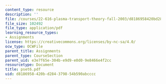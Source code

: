 ```yaml
---
content_type: resource
description: ''
file: /courses/22-616-plasma-transport-theory-fall-2003/d8186958420bd284379854b590abcccc_pset6.pdf
file_size: 102492
file_type: application/pdf
learning_resource_types:
- Assignments
license: https://creativecommons.org/licenses/by-nc-sa/4.0/
ocw_type: OCWFile
parent_title: Assignments
parent_type: CourseSection
parent_uid: e3e7f65e-304b-e9d9-e0d0-9e8466e4f2cc
resourcetype: Document
title: pset6.pdf
uid: d8186958-420b-d284-3798-54b590abcccc
---
```

